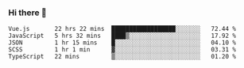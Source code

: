 ### Hi there 👋

<!--
**xin-code/Xin-code** is a ✨ _special_ ✨ repository because its `README.md` (this file) appears on your GitHub profile.

Here are some ideas to get you started:
<!--START_SECTION:waka-->
```text
Vue.js       22 hrs 22 mins  ██████████████████░░░░░░░   72.44 % 
JavaScript   5 hrs 32 mins   ████▒░░░░░░░░░░░░░░░░░░░░   17.92 % 
JSON         1 hr 15 mins    █░░░░░░░░░░░░░░░░░░░░░░░░   04.10 % 
SCSS         1 hr 1 min      ▓░░░░░░░░░░░░░░░░░░░░░░░░   03.31 % 
TypeScript   22 mins         ▒░░░░░░░░░░░░░░░░░░░░░░░░   01.20 % 
```
<!--END_SECTION:waka-->
